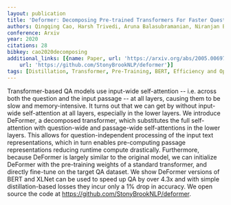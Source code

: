 ```yaml
---
layout: publication
title: 'Deformer: Decomposing Pre-trained Transformers For Faster Question Answering'
authors: Qingqing Cao, Harsh Trivedi, Aruna Balasubramanian, Niranjan Balasubramanian
conference: Arxiv
year: 2020
citations: 28
bibkey: cao2020decomposing
additional_links: [{name: Paper, url: 'https://arxiv.org/abs/2005.00697'}, {name: Code,
    url: 'https://github.com/StonyBrookNLP/deformer'}]
tags: [Distillation, Transformer, Pre-Training, BERT, Efficiency and Optimization]
---
```

Transformer-based QA models use input-wide self-attention -- i.e. across both
the question and the input passage -- at all layers, causing them to be slow
and memory-intensive. It turns out that we can get by without input-wide
self-attention at all layers, especially in the lower layers. We introduce
DeFormer, a decomposed transformer, which substitutes the full self-attention
with question-wide and passage-wide self-attentions in the lower layers. This
allows for question-independent processing of the input text representations,
which in turn enables pre-computing passage representations reducing runtime
compute drastically. Furthermore, because DeFormer is largely similar to the
original model, we can initialize DeFormer with the pre-training weights of a
standard transformer, and directly fine-tune on the target QA dataset. We show
DeFormer versions of BERT and XLNet can be used to speed up QA by over 4.3x and
with simple distillation-based losses they incur only a 1% drop in accuracy. We
open source the code at https://github.com/StonyBrookNLP/deformer.